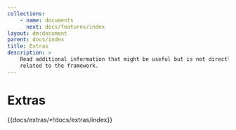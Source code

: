 ```yaml
---
collections: 
    - name: documents
      next: docs/features/index
layout: dm:document
parent: docs/index
title: Extras
description: >
    Read additional information that might be useful but is not directly 
    related to the framework.
---
```


# Extras

{{docs/extras/*!docs/extras/index}}
